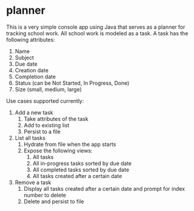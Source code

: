 # planner
This is a very simple console app using Java that serves as a planner for tracking school work. All school work is modeled as a task.
A task has the following attributes:
1. Name
2. Subject
3. Due date
4. Creation date
5. Completion date
6. Status (can be Not Started, In Progress, Done)
7. Size (small, medium, large)

Use cases supported currently:
1. Add a new task
    1. Take attributes of the task
    2. Add to existing list
    3. Persist to a file
2. List all tasks
    1. Hydrate from file when the app starts
    2. Expose the following views:
        1. All tasks
        2. All in-progress tasks sorted by due date
        3. All completed tasks sorted by due date
        4. All tasks created after a certain date
3. Remove a task
    1. Display all tasks created after a certain date and prompt for index number to delete
    2. Delete and persist to file



